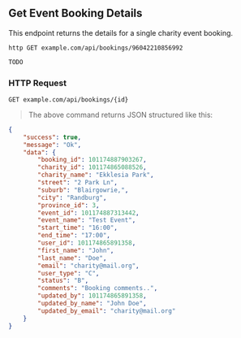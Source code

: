 ## Get Event Booking Details
This endpoint returns the details for a single charity event booking.
 
```shell
http GET example.com/api/bookings/96042210856992
```

```javascript
TODO
```

### HTTP Request

`GET example.com/api/bookings/{id}`

> The above command returns JSON structured like this:

```json
{
    "success": true,
    "message": "Ok",
    "data": {
        "booking_id": 101174887903267,
        "charity_id": 101174865088526,
        "charity_name": "Ekklesia Park",
        "street": "2 Park Ln",
        "suburb": "Blairgowrie,",
        "city": "Randburg",
        "province_id": 3,
        "event_id": 101174887313442,
        "event_name": "Test Event",
        "start_time": "16:00",
        "end_time": "17:00",
        "user_id": 101174865891358,
        "first_name": "John",
        "last_name": "Doe",
        "email": "charity@mail.org",
        "user_type": "C",
        "status": "B",
        "comments": "Booking comments..",
        "updated_by": 101174865891358,
        "updated_by_name": "John Doe",
        "updated_by_email": "charity@mail.org"
    }
}
```
